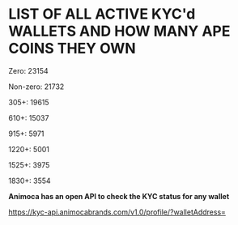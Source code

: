 # LIST OF ALL ACTIVE KYC'd WALLETS AND HOW MANY APE COINS THEY OWN

Zero: 23154

Non-zero: 21732

305+: 19615

610+: 15037

915+: 5971

1220+: 5001

1525+: 3975

1830+: 3554

**Animoca has an open API to check the KYC status for any wallet**

https://kyc-api.animocabrands.com/v1.0/profile/?walletAddress=